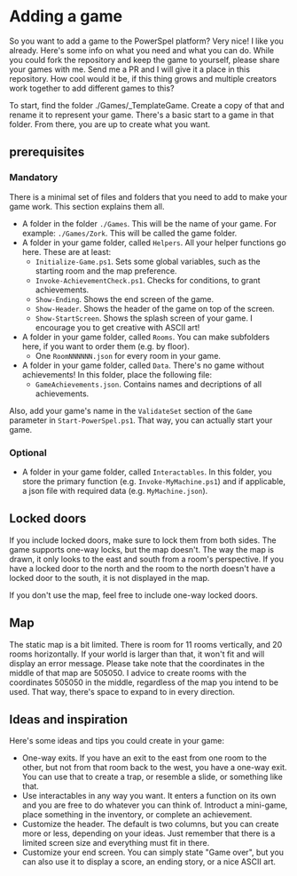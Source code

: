 # Adding a game

So you want to add a game to the PowerSpel platform? Very nice! I like you already. Here's some info on what you need and what you can do. While you could fork the repository and keep the game to yourself, please share your games with me. Send me a PR and I will give it a place in this repository. How cool would it be, if this thing grows and multiple creators work together to add different games to this?

To start, find the folder ./Games/_TemplateGame. Create a copy of that and rename it to represent your game. There's a basic start to a game in that folder. From there, you are up to create what you want.

## prerequisites

### Mandatory

There is a minimal set of files and folders that you need to add to make your game work. This section explains them all.

- A folder in the folder `./Games`. This will be the name of your game. For example: `./Games/Zork`. This will be called the game folder.
- A folder in your game folder, called `Helpers`. All your helper functions go here. These are at least:
  - `Initialize-Game.ps1`. Sets some global variables, such as the starting room and the map preference.
  - `Invoke-AchievementCheck.ps1`. Checks for conditions, to grant achievements.
  - `Show-Ending`. Shows the end screen of the game.
  - `Show-Header`. Shows the header of the game on top of the screen.
  - `Show-StartScreen`. Shows the splash screen of your game. I encourage you to get creative with ASCII art!
- A folder in your game folder, called `Rooms`. You can make subfolders here, if you want to order them (e.g. by floor).
  - One `RoomNNNNNN.json` for every room in your game.
- A folder in your game folder, called `Data`. There's no game without achievements! In this folder, place the following file:
  - `GameAchievements.json`. Contains names and decriptions of all achievements.

Also, add your game's name in the `ValidateSet` section of the `Game` parameter in `Start-PowerSpel.ps1`. That way, you can actually start your game.

### Optional

- A folder in your game folder, called `Interactables`. In this folder, you store the primary function (e.g. `Invoke-MyMachine.ps1`) and if applicable, a json file with required data (e.g. `MyMachine.json`).

## Locked doors

If you include locked doors, make sure to lock them from both sides. The game supports one-way locks, but the map doesn't. The way the map is drawn, it only looks to the east and south from a room's perspective. If you have a locked door to the north and the room to the north doesn't have a locked door to the south, it is not displayed in the map.

If you don't use the map, feel free to include one-way locked doors.

## Map

The static map is a bit limited. There is room for 11 rooms vertically, and 20 rooms horizontally. If your world is larger than that, it won't fit and will display an error message. Please take note that the coordinates in the middle of that map are 505050. I advice to create rooms with the coordinates 505050 in the middle, regardless of the map you intend to be used. That way, there's space to expand to in every direction.

## Ideas and inspiration

Here's some ideas and tips you could create in your game:

- One-way exits. If you have an exit to the east from one room to the other, but not from that room back to the west, you have a one-way exit. You can use that to create a trap, or resemble a slide, or something like that.
- Use interactables in any way you want. It enters a function on its own and you are free to do whatever you can think of. Introduct a mini-game, place something in the inventory, or complete an achievement.
- Customize the header. The default is two columns, but you can create more or less, depending on your ideas. Just remember that there is a limited screen size and everything must fit in there.
- Customize your end screen. You can simply state "Game over", but you can also use it to display a score, an ending story, or a nice ASCII art.
